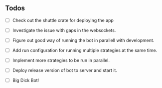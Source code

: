## Todos
- [ ] Check out the shuttle crate for deploying the app
- [ ] Investigate the issue with gaps in the websockets. 
- [ ] Figure out good way of running the bot in parallell with development. 
- [ ] Add run configuration for running multiple strategies at the same time.
- [ ] Implement more strategies to be run in parallel.
- [ ] Deploy release version of bot to server and start it.
- [ ] Big Dick Bot!

